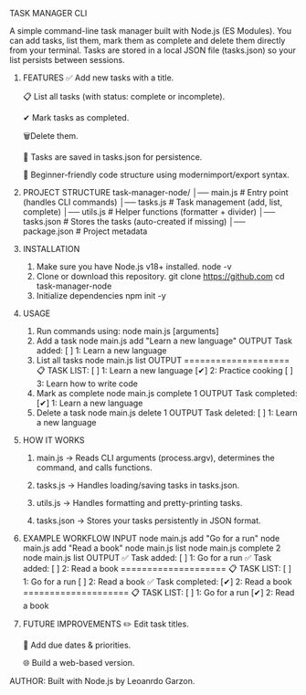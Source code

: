 TASK MANAGER CLI

A simple command-line task manager built with Node.js (ES Modules).
You can add tasks, list them, mark them as complete and delete them directly from your terminal.
Tasks are stored in a local JSON file (tasks.json) so your list persists between sessions.

1. FEATURES
    ✅ Add new tasks with a title.

    📋 List all tasks (with status: complete or incomplete).

    ✔ Mark tasks as completed.

    🗑️Delete them.

    💾 Tasks are saved in tasks.json for persistence.

    🔧 Beginner-friendly code structure using     modernimport/export syntax.

2. PROJECT STRUCTURE
    task-manager-node/
    │── main.js         # Entry point (handles CLI commands)
    │── tasks.js        # Task management (add, list, complete)
    │── utils.js        # Helper functions (formatter + divider)
    │── tasks.json      # Stores the tasks (auto-created if missing)
    │── package.json    # Project metadata

3. INSTALLATION
    1. Make sure you have Node.js v18+ installed.
        node -v
    2. Clone or download this repository.
        git clone https://github.com
        cd task-manager-node
    3. Initialize dependencies
        npm init -y

4. USAGE
    1. Run commands using:
            node main.js <command> [arguments]
    2. Add a task
            node main.js add "Learn a new language"
        OUTPUT
            Task added: [ ] 1: Learn a new language
    3. List all tasks
            node main.js list
        OUTPUT
            ====================
            📋 TASK LIST:
            [ ] 1: Learn a new language
            [✔] 2: Practice cooking
            [ ] 3: Learn how to write code
    4. Mark as complete
            node main.js complete 1
        OUTPUT
            Task completed: [✔] 1: Learn a new language
    5. Delete a task
            node main.js delete 1
        OUTPUT
            Task deleted: [ ] 1: Learn a new language

5. HOW IT WORKS
    1. main.js → Reads CLI arguments (process.argv), determines the command, and calls functions.

    2. tasks.js → Handles loading/saving tasks in tasks.json.

    3. utils.js → Handles formatting and pretty-printing tasks.

    4. tasks.json → Stores your tasks persistently in JSON format.

6. EXAMPLE WORKFLOW
    INPUT
        node main.js add "Go for a run"
        node main.js add "Read a book"
        node main.js list
        node main.js complete 2
        node main.js list
    OUTPUT
        ✅ Task added: [ ] 1: Go for a run
        ✅ Task added: [ ] 2: Read a book
        ====================
        📋 TASK LIST:
        [ ] 1: Go for a run
        [ ] 2: Read a book
        ✅ Task completed: [✔] 2: Read a book
        ====================
        📋 TASK LIST:
        [ ] 1: Go for a run
        [✔] 2: Read a book

7. FUTURE IMPROVEMENTS
    ✏️ Edit task titles.

    📆 Add due dates & priorities.

    🌐 Build a web-based version.
    

AUTHOR: Built with Node.js by Leoanrdo Garzon.